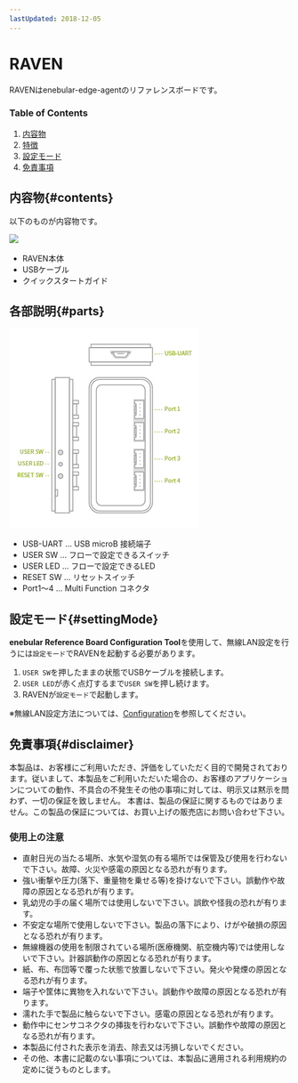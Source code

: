 ```yaml
---
lastUpdated: 2018-12-05
---
```


# RAVEN

RAVENはenebular-edge-agentのリファレンスボードです。

### Table of Contents
1. [内容物](#contents)
1. [特徴](#features)
1. [設定モード](#settingMode)
1. [免責事項](#disclaimer)

## 内容物{#contents}
以下のものが内容物です。

![](！！！！！！！写真いれる！！！！！！！)

* RAVEN本体
* USBケーブル
* クイックスタートガイド

## 各部説明{#parts}

![parts](./../../img/Board/RAVEN-parts.png)

* USB-UART … USB microB 接続端子
* USER SW … フローで設定できるスイッチ
* USER LED … フローで設定できるLED
* RESET SW … リセットスイッチ
* Port1～4 … Multi Function コネクタ

## 設定モード{#settingMode}

**enebular Reference Board Configuration Tool**を使用して、無線LAN設定を行うには`設定モード`でRAVENを起動する必要があります。

1. `USER SW`を押したままの状態でUSBケーブルを接続します。
1. `USER LED`が赤く点灯するまで`USER SW`を押し続けます。
1. RAVENが`設定モード`で起動します。

※無線LAN設定方法については、[Configuration](./../EnebularEdgeAgent/Configuration.md)を参照してください。

## 免責事項{#disclaimer}

本製品は、お客様にご利用いただき、評価をしていただく目的で開発されております。従いまして、本製品をご利用いただいた場合の、お客様のアプリケーションについての動作、不具合の不発生その他の事項に対しては、明示又は黙示を問わず、一切の保証を致しません。
本書は、製品の保証に関するものではありません。この製品の保証については、お買い上げの販売店にお問い合わせ下さい。

### 使用上の注意

- 直射日光の当たる場所、水気や湿気の有る場所では保管及び使用を行わないで下さい。故障、火災や感電の原因となる恐れが有ります。
- 強い衝撃や圧力(落下、重量物を乗せる等)を掛けないで下さい。誤動作や故障の原因となる恐れが有ります。
- 乳幼児の手の届く場所では使用しないで下さい。誤飲や怪我の恐れが有ります。
- 不安定な場所で使用しないで下さい。製品の落下により、けがや破損の原因となる恐れが有ります。
- 無線機器の使用を制限されている場所(医療機関、航空機内等)では使用しないで下さい。計器誤動作の原因となる恐れが有ります。
- 紙、布、布団等で覆った状態で放置しないで下さい。発火や発煙の原因となる恐れが有ります。
- 端子や筐体に異物を入れないで下さい。誤動作や故障の原因となる恐れが有ります。
- 濡れた手で製品に触らないで下さい。感電の原因となる恐れが有ります。
- 動作中にセンサコネクタの挿抜を行わないで下さい。誤動作や故障の原因となる恐れが有ります。
- 本製品に付された表示を消去、除去又は汚損しないでください。
- その他、本書に記載のない事項については、本製品に適用される利用規約の定めに従うものとします。